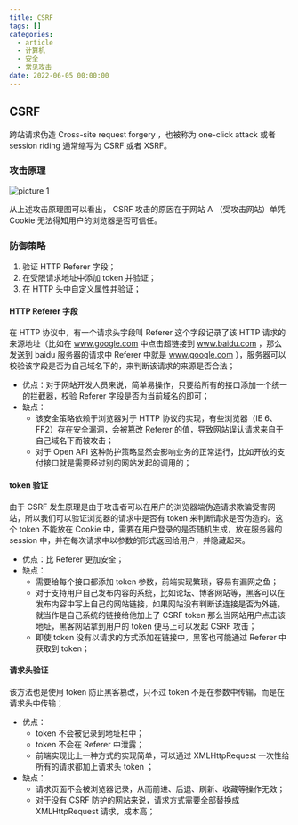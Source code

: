 ```yaml
---
title: CSRF
tags: []
categories:
  - article
  - 计算机
  - 安全
  - 常见攻击
date: 2022-06-05 00:00:00
---
```


## CSRF

跨站请求伪造 Cross-site request forgery ，也被称为 one-click attack 或者 session riding 通常缩写为 CSRF 或者 XSRF。

### 攻击原理

![picture 1](../../../../assets/%E5%AE%89%E5%85%A8/%E5%B8%B8%E8%A7%81%E6%94%BB%E5%87%BB/CSRF/e5392f3403aa751c5a87b8b86a1d833a4edbc32b7d8b8bd12e78cdb6f335ed51.png)  

从上述攻击原理图可以看出， CSRF 攻击的原因在于网站 A （受攻击网站）单凭 Cookie 无法得知用户的浏览器是否可信任。

### 防御策略

1. 验证 HTTP Referer 字段；
2. 在受限请求地址中添加 token 并验证；
3. 在 HTTP 头中自定义属性并验证；

#### HTTP Referer 字段

在 HTTP 协议中，有一个请求头字段叫 Referer 这个字段记录了该 HTTP 请求的来源地址（比如在 www.google.com 中点击超链接到 www.baidu.com ，那么发送到 baidu 服务器的请求中 Referer 中就是 www.google.com ），服务器可以校验该字段是否为自己域名下的，来判断该请求的来源是否合法；

- 优点：对于网站开发人员来说，简单易操作，只要给所有的接口添加一个统一的拦截器，校验 Referer 字段是否为当前域名的即可；
- 缺点：
  - 该安全策略依赖于浏览器对于 HTTP 协议的实现，有些浏览器（IE 6、FF2）存在安全漏洞，会被篡改 Referer 的值，导致网站误认请求来自于自己域名下而被攻击；
  - 对于 Open API 这种防护策略显然会影响业务的正常运行，比如开放的支付接口就是需要经过别的网站发起的调用的；

#### token 验证

由于 CSRF 发生原理是由于攻击者可以在用户的浏览器端伪造请求欺骗受害网站，所以我们可以验证浏览器的请求中是否有 token 来判断请求是否伪造的。这个 token 不能放在 Cookie 中，需要在用户登录的是否随机生成，放在服务器的 session 中，并在每次请求中以参数的形式返回给用户，并隐藏起来。

- 优点：比 Referer 更加安全；
- 缺点：
  - 需要给每个接口都添加 token 参数，前端实现繁琐，容易有漏网之鱼；
  - 对于支持用户自己发布内容的系统，比如论坛、博客网站等，黑客可以在发布内容中写上自己的网站链接，如果网站没有判断该连接是否为外链，就当作是自己系统的链接给他加上了 CSRF token 那么当网站用户点击该地址，黑客网站拿到用户的 token 便马上可以发起 CSRF 攻击；
  - 即使 token 没有以请求的方式添加在链接中，黑客也可能通过 Referer 中获取到 token；

#### 请求头验证

该方法也是使用 token 防止黑客篡改，只不过 token 不是在参数中传输，而是在请求头中传输；

- 优点：
  - token 不会被记录到地址栏中；
  - token 不会在 Referer 中泄露；
  - 前端实现比上一种方式的实现简单，可以通过 XMLHttpRequest 一次性给所有的请求都加上请求头 token ；
- 缺点：
  - 请求页面不会被浏览器记录，从而前进、后退、刷新、收藏等操作无效；
  - 对于没有 CSRF 防护的网站来说，请求方式需要全部替换成 XMLHttpRequest 请求，成本高；
